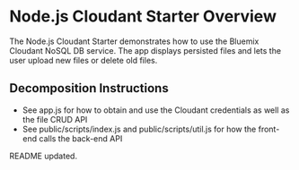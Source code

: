 # Node.js Cloudant Starter Overview

The Node.js Cloudant Starter demonstrates how to use the Bluemix Cloudant NoSQL DB service. The app displays persisted files and lets the user upload new files or delete old files.

## Decomposition Instructions

* See app.js for how to obtain and use the Cloudant credentials as well as the file CRUD API
* See public/scripts/index.js and public/scripts/util.js for how the front-end calls the back-end API

README updated.